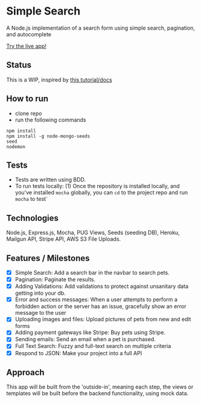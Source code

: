 # Simple Search
A Node.js implementation of a search form using simple search, pagination, and autocomplete

[Try the live app!](https://nicos-pet-shop.herokuapp.com/)

## Status
This is a WIP, inspired by [this tutorial/docs](https://www.makeschool.com/academy/track/pete-s-pet-emporium---advanced-web-recipes/tutorial/getting-started-V4Q=)

## How to run
- clone repo
- run the following commands
```
npm install
npm install -g node-mongo-seeds
seed
nodemon
```

## Tests
- Tests are written using BDD.
- To run tests locally: (1) Once the repository is installed locally, and you've installed `mocha` globally, you can `cd` to the project repo and run `mocha` to test`

## Technologies
Node.js, Express.js, Mocha, PUG Views, Seeds (seeding DB), Heroku, Mailgun API, Stripe API, AWS S3 File Uploads.

## Features / Milestones
- [x] Simple Search: Add a search bar in the navbar to search pets.
- [x] Pagination: Paginate the results.
- [x] Adding Validations: Add validations to protect against unsanitary data getting into your db.
- [x] Error and success messages: When a user attempts to perform a forbidden action or the server has an issue,
gracefully show an error message to the user
- [x] Uploading images and files: Upload pictures of pets from new and edit forms
- [x] Adding payment gateways like Stripe: Buy pets using Stripe.
- [x] Sending emails: Send an email when a pet is purchased.
- [x] Full Text Search: Fuzzy and full-text search on multiple criteria
- [x] Respond to JSON: Make your project into a full API

## Approach
This app will be built from the 'outside-in', meaning each step, the views or templates will be built before the backend functionality, using mock data.
